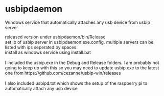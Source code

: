 # usbipdaemon
Windows service that automatically attaches any usb device from usbip server

<p>
  released version under usbipdaemon/bin/Release<br/>
  set ip of usbip server in usbipdaemon.exe.config. multiple servers can be listed with ips seperated by spaces<br/>
  install as windows service using install.bat<br/>
  <br/>
  I included the usbip.exe in the Debug and Release folders. I am probably not going to keep up with this so you may need to update usbip.exe to the latest one from https://github.com/cezanne/usbip-win/releases<br/>
  <br/>
  I also included usbipd.txt which shows the setup of the raspberry pi to automatically attach any usb device<br/>
</p>
